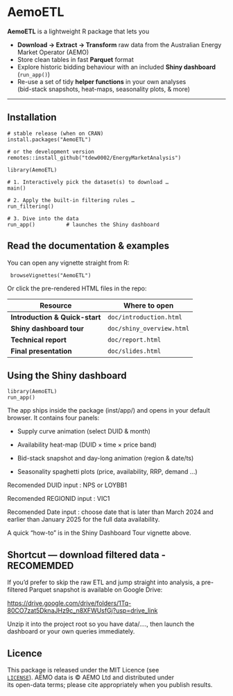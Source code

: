# AemoETL

**AemoETL** is a lightweight R package that lets you

-   **Download → Extract → Transform** raw data from the Australian Energy Market Operator (AEMO)
-   Store clean tables in fast **Parquet** format
-   Explore historic bidding behaviour with an included **Shiny dashboard** (`run_app()`)
-   Re-use a set of tidy **helper functions** in your own analyses\
    (bid-stack snapshots, heat-maps, seasonality plots, & more)

------------------------------------------------------------------------

## Installation

```{r}
# stable release (when on CRAN)
install.packages("AemoETL")

# or the development version
remotes::install_github("tdew0002/EnergyMarketAnalysis")
```

```{r}
library(AemoETL)

# 1. Interactively pick the dataset(s) to download …
main()

# 2. Apply the built-in filtering rules …
run_filtering()

# 3. Dive into the data
run_app()          # launches the Shiny dashboard

```

## Read the documentation & examples

You can open any vignette straight from R:

```{r}
 browseVignettes("AemoETL")
```

Or click the pre-rendered HTML files in the repo:

| Resource                       | Where to open             |
|--------------------------------|---------------------------|
| **Introduction & Quick-start** | `doc/introduction.html`   |
| **Shiny dashboard tour**       | `doc/shiny_overview.html` |
| **Technical report**           | `doc/report.html`         |
| **Final presentation**         | `doc/slides.html`         |

## Using the Shiny dashboard

```{r}
library(AemoETL)
run_app()
```

The app ships inside the package (inst/app/) and opens in your default browser. It contains four panels:

-   Supply curve animation (select DUID & month)

-   Availability heat-map (DUID × time × price band)

-   Bid-stack snapshot and day-long animation (region & date/ts)

-   Seasonality spaghetti plots (price, availability, RRP, demand …)

Recomended DUID input : NPS or LOYBB1

Recomended REGIONID input : VIC1

Recomended Date input : choose date that is later than March 2024 and earlier than January 2025 for the full data availability.

A quick “how-to” is in the Shiny Dashboard Tour vignette above.

## Shortcut — download filtered data - RECOMEMDED

If you’d prefer to skip the raw ETL and jump straight into analysis, a pre-filtered Parquet snapshot is available on Google Drive:

<https://drive.google.com/drive/folders/1Tq-80CO7zat5DknaJHz9c_n8XFWUsfGj?usp=drive_link>

Unzip it into the project root so you have data/...., then launch the dashboard or your own queries immediately.

## Licence

This package is released under the MIT Licence (see\
[`LICENSE`](LICENSE)). AEMO data is © AEMO Ltd and distributed under\
its open-data terms; please cite appropriately when you publish results.
